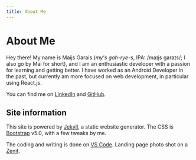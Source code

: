 ```yaml
---
title: About Me
---
```


# About Me

Hey there! My name is Maijs Garais (_my's gah-rye-s_, IPA: /maɪjs garaɪs/; I also go by Mai for short), and I am an enthusiastic developer with a passion for learning and getting better. I have worked as an Android Developer in the past, but currently am more focused on web development, in particular using React.js.

You can find me on [LinkedIn](https://www.linkedin.com/in/maijs-garais/) and [GitHub](https://github.com/mai-soup).

## Site information

This site is powered by [Jekyll](https://jekyllrb.com/), a static website generator. The CSS is [Bootstrap](https://getbootstrap.com/) v5.0, with a few tweaks by me.

The coding and writing is done on [VS Code](https://code.visualstudio.com/). Landing page photo shot on a [Zenit](<https://en.wikipedia.org/wiki/Zenit_(camera)>).

